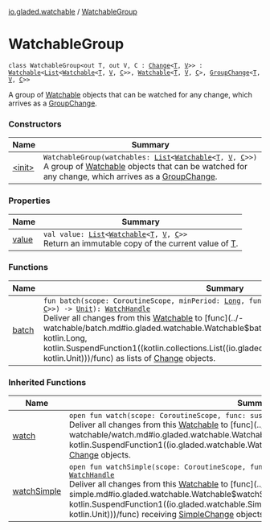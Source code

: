 [io.gladed.watchable](../index.md) / [WatchableGroup](./index.md)

# WatchableGroup

`class WatchableGroup<out T, out V, C : `[`Change`](../-change/index.md)`<`[`T`](index.md#T)`, `[`V`](index.md#V)`>> : `[`Watchable`](../-watchable/index.md)`<`[`List`](https://kotlinlang.org/api/latest/jvm/stdlib/kotlin.collections/-list/index.html)`<`[`Watchable`](../-watchable/index.md)`<`[`T`](index.md#T)`, `[`V`](index.md#V)`, `[`C`](index.md#C)`>>, `[`Watchable`](../-watchable/index.md)`<`[`T`](index.md#T)`, `[`V`](index.md#V)`, `[`C`](index.md#C)`>, `[`GroupChange`](../-group-change/index.md)`<`[`T`](index.md#T)`, `[`V`](index.md#V)`, `[`C`](index.md#C)`>>`

A group of [Watchable](../-watchable/index.md) objects that can be watched for any change, which arrives as a [GroupChange](../-group-change/index.md).

### Constructors

| Name | Summary |
|---|---|
| [&lt;init&gt;](-init-.md) | `WatchableGroup(watchables: `[`List`](https://kotlinlang.org/api/latest/jvm/stdlib/kotlin.collections/-list/index.html)`<`[`Watchable`](../-watchable/index.md)`<`[`T`](index.md#T)`, `[`V`](index.md#V)`, `[`C`](index.md#C)`>>)`<br>A group of [Watchable](../-watchable/index.md) objects that can be watched for any change, which arrives as a [GroupChange](../-group-change/index.md). |

### Properties

| Name | Summary |
|---|---|
| [value](value.md) | `val value: `[`List`](https://kotlinlang.org/api/latest/jvm/stdlib/kotlin.collections/-list/index.html)`<`[`Watchable`](../-watchable/index.md)`<`[`T`](index.md#T)`, `[`V`](index.md#V)`, `[`C`](index.md#C)`>>`<br>Return an immutable copy of the current value of [T](../-watchable/index.md#T). |

### Functions

| Name | Summary |
|---|---|
| [batch](batch.md) | `fun batch(scope: CoroutineScope, minPeriod: `[`Long`](https://kotlinlang.org/api/latest/jvm/stdlib/kotlin/-long/index.html)`, func: suspend (`[`List`](https://kotlinlang.org/api/latest/jvm/stdlib/kotlin.collections/-list/index.html)`<`[`GroupChange`](../-group-change/index.md)`<`[`T`](index.md#T)`, `[`V`](index.md#V)`, `[`C`](index.md#C)`>>) -> `[`Unit`](https://kotlinlang.org/api/latest/jvm/stdlib/kotlin/-unit/index.html)`): `[`WatchHandle`](../-watch-handle/index.md)<br>Deliver all changes from this [Watchable](../-watchable/index.md) to [func](../-watchable/batch.md#io.gladed.watchable.Watchable$batch(kotlinx.coroutines.CoroutineScope, kotlin.Long, kotlin.SuspendFunction1((kotlin.collections.List((io.gladed.watchable.Watchable.C)), kotlin.Unit)))/func) as lists of [Change](../-change/index.md) objects. |

### Inherited Functions

| Name | Summary |
|---|---|
| [watch](../-watchable/watch.md) | `open fun watch(scope: CoroutineScope, func: suspend (`[`C`](../-watchable/index.md#C)`) -> `[`Unit`](https://kotlinlang.org/api/latest/jvm/stdlib/kotlin/-unit/index.html)`): `[`WatchHandle`](../-watch-handle/index.md)<br>Deliver all changes from this [Watchable](../-watchable/index.md) to [func](../-watchable/watch.md#io.gladed.watchable.Watchable$watch(kotlinx.coroutines.CoroutineScope, kotlin.SuspendFunction1((io.gladed.watchable.Watchable.C, kotlin.Unit)))/func) as individual [Change](../-change/index.md) objects. |
| [watchSimple](../-watchable/watch-simple.md) | `open fun watchSimple(scope: CoroutineScope, func: suspend `[`SimpleChange`](../-simple-change/index.md)`<`[`V`](../-watchable/index.md#V)`>.() -> `[`Unit`](https://kotlinlang.org/api/latest/jvm/stdlib/kotlin/-unit/index.html)`): `[`WatchHandle`](../-watch-handle/index.md)<br>Deliver all changes from this [Watchable](../-watchable/index.md) to [func](../-watchable/watch-simple.md#io.gladed.watchable.Watchable$watchSimple(kotlinx.coroutines.CoroutineScope, kotlin.SuspendFunction1((io.gladed.watchable.SimpleChange((io.gladed.watchable.Watchable.V)), kotlin.Unit)))/func) receiving [SimpleChange](../-simple-change/index.md) objects. |
